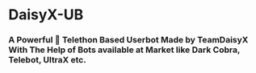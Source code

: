 # DaisyX-UB

### A Powerful 💪 Telethon Based Userbot Made by TeamDaisyX With The Help of Bots available at Market like Dark Cobra, Telebot, UltraX etc. 
